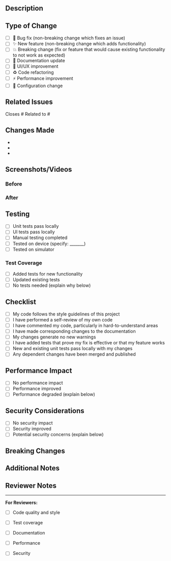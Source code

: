 ## Description
<!-- Provide a clear and concise description of what this PR does -->

## Type of Change
<!-- Mark the relevant option with an "x" -->

- [ ] 🐛 Bug fix (non-breaking change which fixes an issue)
- [ ] ✨ New feature (non-breaking change which adds functionality)
- [ ] 💥 Breaking change (fix or feature that would cause existing functionality to not work as expected)
- [ ] 📝 Documentation update
- [ ] 🎨 UI/UX improvement
- [ ] ♻️ Code refactoring
- [ ] ⚡ Performance improvement
- [ ] 🔧 Configuration change

## Related Issues
<!-- Link to related issues using #issue_number -->

Closes #
Related to #

## Changes Made
<!-- List the key changes made in this PR -->

- 
- 
- 

## Screenshots/Videos
<!-- If applicable, add screenshots or videos to demonstrate the changes -->

### Before
<!-- Screenshot/description of behavior before changes -->

### After
<!-- Screenshot/description of behavior after changes -->

## Testing
<!-- Describe the tests you ran and how to reproduce them -->

- [ ] Unit tests pass locally
- [ ] UI tests pass locally
- [ ] Manual testing completed
- [ ] Tested on device (specify: _______)
- [ ] Tested on simulator

### Test Coverage
- [ ] Added tests for new functionality
- [ ] Updated existing tests
- [ ] No tests needed (explain why below)

## Checklist
<!-- Mark completed items with an "x" -->

- [ ] My code follows the style guidelines of this project
- [ ] I have performed a self-review of my own code
- [ ] I have commented my code, particularly in hard-to-understand areas
- [ ] I have made corresponding changes to the documentation
- [ ] My changes generate no new warnings
- [ ] I have added tests that prove my fix is effective or that my feature works
- [ ] New and existing unit tests pass locally with my changes
- [ ] Any dependent changes have been merged and published

## Performance Impact
<!-- Describe any performance implications -->

- [ ] No performance impact
- [ ] Performance improved
- [ ] Performance degraded (explain below)

## Security Considerations
<!-- Describe any security implications -->

- [ ] No security impact
- [ ] Security improved
- [ ] Potential security concerns (explain below)

## Breaking Changes
<!-- If this is a breaking change, describe the migration path -->

## Additional Notes
<!-- Add any other context about the PR here -->

## Reviewer Notes
<!-- Special instructions for reviewers -->

---

**For Reviewers:**
- [ ] Code quality and style
- [ ] Test coverage
- [ ] Documentation
- [ ] Performance
- [ ] Security


